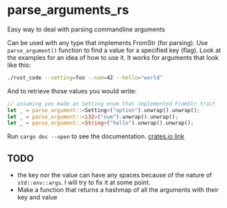# parse_arguments_rs
Easy way to deal with parsing commandline arguments

Can be used with any type that implements FromStr (for parsing).
Use `parse_argument()` function to find a value for a specified key (flag). Look at the examples for an idea of how to use it. 
It works for arguments that look like this: 

```bash
./rust_code --setting=foo --num=42 --hello="world"
```
And to retrieve those values you would write:
```rust
// assuming you made an Setting enum that implemented FromStr trait
let _ = parse_argument::<Setting>("option").unwrap().unwrap();
let _ = parse_argument::<i32>("num").unwrap().unwrap();
let _ = parse_argument::<String>("hello").unwrap().unwrap();
```

Run `cargo doc --open` to see the documentation.
[crates.io link](https://crates.io/crates/parse_argument)

## TODO
* the key nor the value can have any spaces because of the nature of `std::env::args`. I will try to fix it at some point.
* Make a function that returns a hashmap of all the arguments with their key and value
